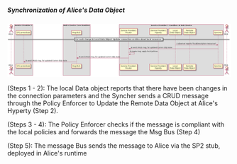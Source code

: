 ##### Synchronization of Alice's Data Object

<!--
@startuml "h2h-inter-comm-6-alice-DO-synch.png"

    autonumber
!define SHOW_Runtime1B
!define SHOW_SP1SandboxAtRuntime1B
!define SHOW_ServiceProvider1HypertyAtRuntime1B
!define SHOW_ServiceProvider1RouterAtRuntime1B
!define SHOW_RemoteObjectAtRuntime1B
!define SHOW_LocalObjectAtRuntime1B

!define SHOW_CoreRuntime1B
!define SHOW_MsgBUSAtRuntime1B

!define SHOW_NativeAtRuntime1B

!define SHOW_SP1_WITH_SP2Stub

!define SHOW_Syncher1AtRuntime1B

!include ../runtime_objects.plantuml

actor "Bob" as Bob


== For each change in Local Data Object: Update connection on Alice about local resources ==

LocObj@1B -> Sync1@1B : observer reports "localDescription resources"

' Update comm in Alice
Sync1@1B -> Router1@1B : send CRUD msg. for updated Comm Objt state
Router1@1B -> Router1@1B : create msg, apply local policies


Router1@1B -> BUS@1B : send CRUD msg. for updated Comm Objt state

BUS@1B -> SP2Stub : send CRUD msg. for updated Comm Objt state

@enduml
-->

![Figure @runtime-h2h-inter-comm-6-alice-DO-synch: H2H Interdomain Communication: Synchronization of Alice's Data object](h2h-inter-comm-6-alice-DO-synch.png)

(Steps 1 - 2): The local Data object reports that there have been changes in the connection parameters and the Syncher sends a CRUD message through the Policy Enforcer to Update the Remote Data Object at Alice's Hyperty (Step 2).

(Steps 3 - 4): The Policy Enforcer checks if the message is compliant with the local policies and forwards the message the Msg Bus (Step 4)

(Step 5): The message Bus sends the message to Alice via the SP2 stub, deployed in Alice's runtime
